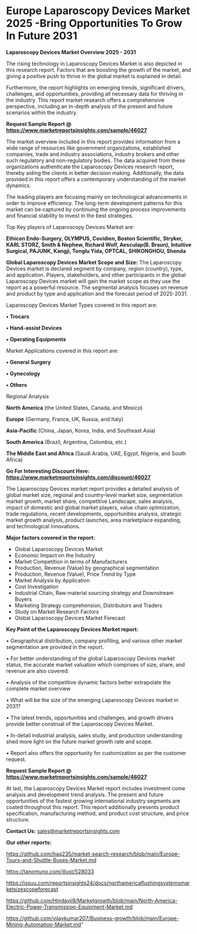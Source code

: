 # Europe Laparoscopy Devices Market 2025 -Bring Opportunities To Grow In Future 2031

<Strong> Laparoscopy Devices Market Overview 2025 - 2031</strong>

The rising technology in Laparoscopy Devices Market is also depicted in this research report. Factors that are boosting the growth of the market, and giving a positive push to thrive in the global market is explained in detail.

Furthermore, the report highlights on emerging trends, significant drivers, challenges, and opportunities, providing all necessary data for thriving in the industry. This report market research offers a comprehensive perspective, including an in-depth analysis of the present and future scenarios within the industry.

<strong>Request Sample Report @ <a href=https://www.marketreportsinsights.com/sample/46027>https://www.marketreportsinsights.com/sample/46027</a></strong>

The market overview included in this report provides information from a wide range of resources like government organizations, established companies, trade and industry associations, industry brokers and other such regulatory and non-regulatory bodies. The data acquired from these organizations authenticate the Laparoscopy Devices research report, thereby aiding the clients in better decision making. Additionally, the data provided in this report offers a contemporary understanding of the market dynamics.

The leading players are focusing mainly on technological advancements in order to improve efficiency. The long-term development patterns for this market can be captured by continuing the ongoing process improvements and financial stability to invest in the best strategies.

Top Key players of Laparoscopy Devices Market are:

<strong>Ethicon Endo-Surgery, OLYMPUS, Covidien, Boston Scientific, Stryker, KARL STORZ, Smith & Nephew, Richard Wolf, Aesculap(B. Braun), Intuitive Surgical, PAJUNK, Kangji, Tonglu Yida, OPTCAL, SHIKONGHOU, Shenda</strong>

<strong><b>Global Laparoscopy Devices Market Scope and Size:</b></strong>
The Laparoscopy Devices market is declared segment by company, region (country), type, and application. Players, stakeholders, and other participants in the global Laparoscopy Devices market will gain the market scope as they use the report as a powerful resource. The segmental analysis focuses on revenue and product by type and application and the forecast period of 2025-2031.

Laparoscopy Devices Market Types covered in this report are:

<strong>•  Trocars

•  Hand-assist Devices

•  Operating Equipments</strong>

Market Applications covered in this report are:

<strong>•  General Surgery

•  Gynecology

•  Others</strong> 

Regional Analysis

<strong>North America</strong> (the United States, Canada, and Mexico)

<strong>Europe</strong> (Germany, France, UK, Russia, and Italy)

<strong>Asia-Pacific</strong> (China, Japan, Korea, India, and Southeast Asia)

<strong>South America</strong> (Brazil, Argentina, Colombia, etc.)

<strong>The Middle East and Africa</strong> (Saudi Arabia, UAE, Egypt, Nigeria, and South Africa)

<strong>Go For Interesting Discount Here: <a href=https://www.marketreportsinsights.com/discount/46027>https://www.marketreportsinsights.com/discount/46027</a></strong>

The Laparoscopy Devices market report provides a detailed analysis of global market size, regional and country-level market size, segmentation market growth, market share, competitive Landscape, sales analysis, impact of domestic and global market players, value chain optimization, trade regulations, recent developments, opportunities analysis, strategic market growth analysis, product launches, area marketplace expanding, and technological innovations.

<strong><b>Major factors covered in the report:</b></strong>
<ul>
  <li>Global Laparoscopy Devices Market </li>
  <li>Economic Impact on the Industry</li>
  <li>Market Competition in terms of Manufacturers</li>
  <li>Production, Revenue (Value) by geographical segmentation</li>
  <li>Production, Revenue (Value), Price Trend by Type</li>
  <li>Market Analysis by Application</li>
  <li>Cost Investigation</li>
  <li>Industrial Chain, Raw material sourcing strategy and Downstream Buyers</li>
  <li>Marketing Strategy comprehension, Distributors and Traders</li>
  <li>Study on Market Research Factors</li>
  <li>Global Laparoscopy Devices Market Forecast</li>
</ul>

<strong><b>Key Point of the Laparoscopy Devices Market report:</b></strong>

• Geographical distribution, company profiling, and various other market segmentation are provided in the report.

• For better understanding of the global Laparoscopy Devices market status, the accurate market valuation which comprises of size, share, and revenue are also covered.

• Analysis of the competitive dynamic factors better extrapolate the complete market overview

• What will be the size of the emerging Laparoscopy Devices market in 2031?

• The latest trends, opportunities and challenges, and growth drivers provide better construal of the Laparoscopy Devices Market.

• In-detail industrial analysis, sales study, and production understanding shed more light on the future market growth rate and scope.

• Report also offers the opportunity for customization as per the customer request.

<strong>Request Sample Report @ <a href=https://www.marketreportsinsights.com/sample/46027>https://www.marketreportsinsights.com/sample/46027</a></strong>

At last, the Laparoscopy Devices Market report includes investment come analysis and development trend analysis. The present and future opportunities of the fastest growing international industry segments are coated throughout this report. This report additionally presents product specification, manufacturing method, and product cost structure, and price structure.

<strong>Contact Us:</strong>
sales@marketreportsinsights.com

<strong>Our other reports:</strong>

<a href=https://github.com/haq235/market-search-research/blob/main/Europe-Tours-and-Shuttle-Buses-Market.md>https://github.com/haq235/market-search-research/blob/main/Europe-Tours-and-Shuttle-Buses-Market.md</a>

<a href=https://tanomuno.com/illust/528033>https://tanomuno.com/illust/528033</a>

<a href=https://issuu.com/reportsinsights24/docs/northamericaflushingsystemsmarketsizescopeforecast>https://issuu.com/reportsinsights24/docs/northamericaflushingsystemsmarketsizescopeforecast</a>

<a href=https://github.com/Hindavii9/Marketgrowth/blob/main/North-America-Electric-Power-Transmission-Equipment-Market.md>https://github.com/Hindavii9/Marketgrowth/blob/main/North-America-Electric-Power-Transmission-Equipment-Market.md</a>

<a href=https://github.com/vijaykumar207/Business-growth/blob/main/Europe-Mining-Automation-Market.md>https://github.com/vijaykumar207/Business-growth/blob/main/Europe-Mining-Automation-Market.md</a>"
